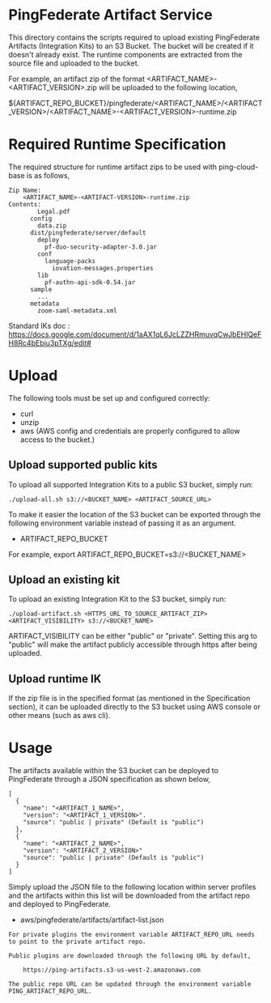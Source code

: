 # PingFederate Artifact Service

This directory contains the scripts required to upload existing PingFederate Artifacts 
(Integration Kits) to an S3 Bucket. The bucket will be created if it doesn't already
exist. The runtime components are extracted from the source file and uploaded 
to the bucket. 

For example, an artifact zip of the format <ARTIFACT_NAME>-<ARTIFACT_VERSION>.zip will 
be uploaded to the following location,

${ARTIFACT_REPO_BUCKET}/pingfederate/<ARTIFACT_NAME>/<ARTIFACT_VERSION>/<ARTIFACT_NAME>-<ARTIFACT_VERSION>-runtime.zip

# Required Runtime Specification

The required structure for runtime artifact zips to be used with ping-cloud-base is as follows,

```
Zip Name: 
    <ARTIFACT_NAME>-<ARTIFACT-VERSION>-runtime.zip
Contents:
        Legal.pdf
      config
        data.zip
      dist/pingfederate/server/default
        deploy
          pf-duo-security-adapter-3.0.jar
        conf
          language-packs
            iovation-messages.properties
        lib
          pf-authn-api-sdk-0.54.jar
      sample
        ...
      metadata
        zoom-saml-metadata.xml

```
Standard IKs doc : https://docs.google.com/document/d/1aAX1qL6JcLZZHRmuvqCwJbEHlQeFH8Rc4bEbiu3pTXg/edit#
# Upload

The following tools must be set up and configured correctly:

- curl
- unzip
- aws (AWS config and credentials are properly configured to allow access to the bucket.)

## Upload supported public kits

To upload all supported Integration Kits to a public S3 bucket, simply run:

```
./upload-all.sh s3://<BUCKET_NAME> <ARTIFACT_SOURCE_URL>
```

To make it easier the location of the S3 bucket can be exported through the 
following environment variable instead of passing it as an argument.

- ARTIFACT_REPO_BUCKET

For example, export ARTIFACT_REPO_BUCKET=s3://<BUCKET_NAME>

## Upload an existing kit

To upload an existing Integration Kit to the S3 bucket, simply run:

```
./upload-artifact.sh <HTTPS_URL_TO_SOURCE_ARTIFACT_ZIP> <ARTIFACT_VISIBILITY> s3://<BUCKET_NAME> 
```

ARTIFACT_VISIBILITY can be either "public" or "private". Setting this arg to "public" will make the artifact 
publicly accessible through https after being uploaded.

## Upload runtime IK 

If the zip file is in the specified format (as mentioned in the Specification section), it can
be uploaded directly to the S3 bucket using AWS console or other means (such as aws cli).

# Usage
The artifacts available within the S3 bucket can be deployed to PingFederate
through a JSON specification as shown below,

```
[
  {
    "name": "<ARTIFACT_1_NAME>",
    "version": "<ARTIFACT_1_VERSION>".
    "source": "public | private" (Default is "public")
  },
  {
    "name": "<ARTIFACT_2_NAME>",
    "version": "<ARTIFACT_2_VERSION>"
    "source": "public | private" (Default is "public")
  }
]
```

Simply upload the JSON file to the following location within server profiles
and the artifacts within this list will be downloaded from the artifact repo
and deployed to PingFederate.

- aws/pingfederate/artifacts/artifact-list.json

```
For private plugins the environment variable ARTIFACT_REPO_URL needs to point to the private artifact repo.
```

```
Public plugins are downloaded through the following URL by default,

    https://ping-artifacts.s3-us-west-2.amazonaws.com

The public repo URL can be updated through the environment variable PING_ARTIFACT_REPO_URL.
```